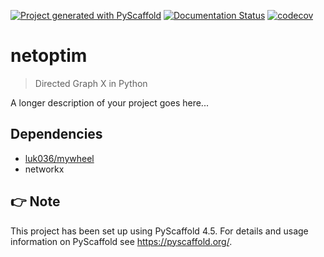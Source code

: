 <!-- These are examples of badges you might want to add to your README:
     please update the URLs accordingly

[![Built Status](https://api.cirrus-ci.com/github/<USER>/netoptim.svg?branch=main)](https://cirrus-ci.com/github/<USER>/netoptim)
[![ReadTheDocs](https://readthedocs.org/projects/netoptim/badge/?version=latest)](https://netoptim.readthedocs.io/en/stable/)
[![Coveralls](https://img.shields.io/coveralls/github/<USER>/netoptim/main.svg)](https://coveralls.io/r/<USER>/netoptim)
[![PyPI-Server](https://img.shields.io/pypi/v/netoptim.svg)](https://pypi.org/project/netoptim/)
[![Conda-Forge](https://img.shields.io/conda/vn/conda-forge/netoptim.svg)](https://anaconda.org/conda-forge/netoptim)
[![Monthly Downloads](https://pepy.tech/badge/netoptim/month)](https://pepy.tech/project/netoptim)
[![Twitter](https://img.shields.io/twitter/url/http/shields.io.svg?style=social&label=Twitter)](https://twitter.com/netoptim)
-->

[![Project generated with PyScaffold](https://img.shields.io/badge/-PyScaffold-005CA0?logo=pyscaffold)](https://pyscaffold.org/)
[![Documentation Status](https://readthedocs.org/projects/netoptim/badge/?version=latest)](https://netoptim.readthedocs.io/en/latest/?badge=latest)
[![codecov](https://codecov.io/gh/luk036/netoptim/branch/main/graph/badge.svg?token=U7PKg0lceH)](https://codecov.io/gh/luk036/netoptim)

# netoptim

> Directed Graph X in Python

A longer description of your project goes here...

## Dependencies

- [luk036/mywheel](https://github.com/luk036/mywheel)
- networkx

<!-- pyscaffold-notes -->

## 👉 Note

This project has been set up using PyScaffold 4.5. For details and usage
information on PyScaffold see https://pyscaffold.org/.
